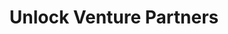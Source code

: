 ---
layout: firm_page
title: "Unlock Venture Partners"
id: "unlockvp.com"
permalink: "/unlockventurepartnersunlockvp.com/"
website: "https://unlockvp.com"
offices: "Seattle (United States), Los Angeles (United States), San Francisco (United States)"
investment_stages: "Seed, Series A"
portfolio_companies: "Aston Labs, Audiotool, Augie Studio, Auriga Space, Chatitive, Concreit, Continuum Space Systems, Crowd Cow, Dolly, Downstream, DressX, Dust Labs, Email Analytics, Enzzo, Fantasmo, Field Day, FightCamp, Foundation AI, Gen.G Esports, Hyphen, iLife Technologies, Irreverent Labs, Katalyst, Keepe, Make.TV, Mandala Space Ventures, Mango Sciences, Outer, Pathfinder Health, Picnic Works, Pixel Canvas, Possible Finance, Real Simple Labs, Seasalt AI, Sensate, Tier, U.Nest, Updater, Violux, Vitrina, Vobil"
portfolio_link: "https://unlockvp.com/portfolio"
investment_markets: "Clean energy, Music technology, Video technology, Space exploration, Messaging, Real estate, Mission management, Food, Fitness, AI, Insurance, Esports, Operations platforms, Life insurance, Creator tools, EMS training, Home repairs, Live video, Space ventures, Health data, Outdoor furniture, Pediatric care, Kitchen automation, Digital events, Fintech, E-commerce payments, Conversational AI, Micromobility, Financial solutions, UV cleaning technology, Video content"
founded_year: "2017"
description: "Unlock Venture Partners is a venture capital firm founded by entrepreneurs for entrepreneurs. They invest in seed-stage technology companies in Seattle and Los Angeles, focusing on building strong relationships and relentlessly supporting their portfolio companies."
linkedin: "https://www.linkedin.com/company/18380590/"
twitter: "https://twitter.com/unlockvp/"
instagram: "https://www.instagram.com/unlockvp/"
team_page: "https://unlockvp.com/team"
investor_type: "Venture Capital"
crunchbase: "https://www.crunchbase.com/organization/unlock-venture-partners"
pitchbook: "https://pitchbook.com/profiles/investor/228933-10"

# SEO Optimization
meta_title: "Unlock Venture Partners - VC Firm - projectstartups.com"
meta_description: "Unlock Venture Partners, Unlock Venture Partners is a venture capital firm founded by entrepreneurs for entrepreneurs. They invest in seed-stage technology companies in Seattl..."
meta_keywords: "Unlock Venture Partners, Clean energy, Music technology, Video technology, Space exploration, Messaging, Real estate, Mission management, Food, Fitness, AI, Insurance, Esports, Operations platforms, Life insurance, Creator tools, EMS training, Home repairs, Live video, Space ventures, Health data, Outdoor furniture, Pediatric care, Kitchen automation, Digital events, Fintech, E-commerce payments, Conversational AI, Micromobility, Financial solutions, UV cleaning technology, Video content, VC firm, venture capital, startup investor, projectstartups.com"
canonical_url: "https://vc.projectstartups.com/unlockventurepartnersunlockvp.com/"
---